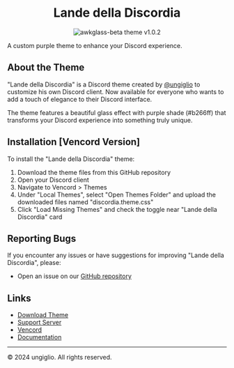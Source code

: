 <div align="center">

# Lande della Discordia

![awkglass-beta theme v1.0.2](https://github.com/user-attachments/assets/f9b2630a-5bda-464b-9eac-b02b9ba88822)

</div>

A custom purple theme to enhance your Discord experience.

## About the Theme

"Lande della Discordia" is a Discord theme created by [@ungiglio](https://discord.com/users/769144538107215872) to customize his own Discord client. Now available for everyone who wants to add a touch of elegance to their Discord interface.

The theme features a beautiful glass effect with purple shade (#b266ff) that transforms your Discord experience into something truly unique.

## Installation [Vencord Version]

To install the "Lande della Discordia" theme:

1. Download the theme files from this GitHub repository
2. Open your Discord client
3. Navigate to Vencord > Themes
4. Under "Local Themes", select "Open Themes Folder" and upload the downloaded files named "discordia.theme.css"
5. Click "Load Missing Themes" and check the toggle near "Lande della Discordia" card

## Reporting Bugs

If you encounter any issues or have suggestions for improving "Lande della Discordia", please:

- Open an issue on our [GitHub repository](https://github.com/ungiglio/DiscordDiscordia/issues)

## Links

- [Download Theme](https://github.com/ungiglio/DiscordDiscordia/releases)
- [Support Server](https://discord.gg/kaphShJrcb)
- [Vencord](https://vencord.dev)
- [Documentation](https://github.com/ungiglio/DiscordDiscordia/wiki)

---

© 2024 ungiglio. All rights reserved.
